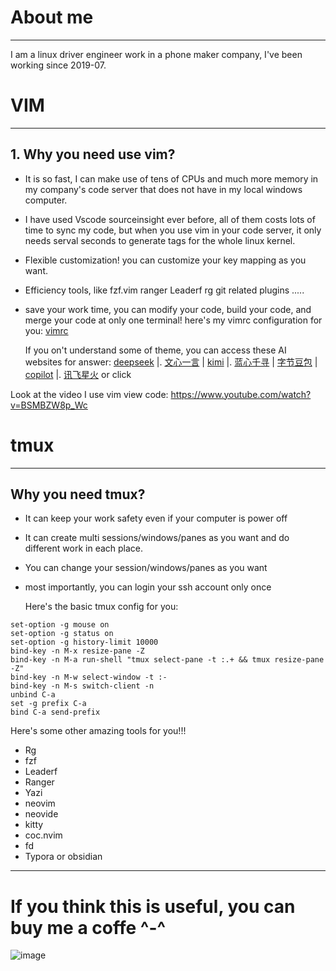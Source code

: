 # About me
***
I am a linux driver engineer work in a phone maker company, I've been working since 2019-07. 


# VIM
***
## 1. Why you need use vim?
 * It is so fast, I can make use of tens of CPUs and much more memory in my company's code server that does not have in my local windows computer.
 * I have used Vscode sourceinsight ever before, all of them costs lots of time to sync my code, but when you use vim in your code server, it only needs serval seconds to generate tags for the whole linux kernel.
 * Flexible customization! you can customize your key mapping as you want.
 * Efficiency tools, like fzf.vim ranger Leaderf rg git related plugins .....
 * save your work time, you can modify your code, build your code, and merge your code at only one terminal!
   here's my vimrc configuration for you: [vimrc](https://github.com/ranxuefeng2022/vimrc/blob/main/config/vimrc)

   If you on't understand some of theme, you can access these AI websites for answer: 
   [deepseek](https://chat.deepseek.com/)    |.   [文心一言](https://yiyan.baidu.com/)    |   [kimi](https://kimi.moonshot.cn/)   |.  [蓝心千寻](https://qianxun.vivo.com/#/explore) | [字节豆包](https://www.doubao.com/chat/)   |   [copilot](https://github.com/copilot)   |.  [讯飞星火](https://xinghuo.xfyun.cn/desk) or click 
   
Look at the video I use vim view code:  https://www.youtube.com/watch?v=BSMBZW8p_Wc



# tmux
***
## Why you need tmux?
* It can keep your work safety even if your computer is power off
* It can create multi sessions/windows/panes as you want and do different work in each place.
* You can change your session/windows/panes as you want
* most importantly, you can login your ssh account only once

  Here's the basic tmux config for you:
```
set-option -g mouse on
set-option -g status on
set-option -g history-limit 10000
bind-key -n M-x resize-pane -Z
bind-key -n M-a run-shell "tmux select-pane -t :.+ && tmux resize-pane -Z"
bind-key -n M-w select-window -t :-
bind-key -n M-s switch-client -n
unbind C-a
set -g prefix C-a
bind C-a send-prefix
```

Here's some other amazing tools for you!!!
* Rg 
* fzf 
* Leaderf 
* Ranger
* Yazi
* neovim
* neovide
* kitty
* coc.nvim
* fd
* Typora or obsidian



***
# If you think this is useful, you can buy me a coffe ^-^
![image](https://github.com/user-attachments/assets/cc01d7ac-aad6-4e59-8da4-a6b4a5c187ce)


